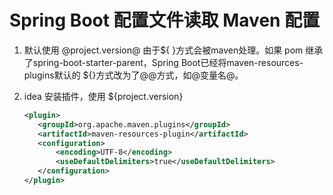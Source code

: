 Spring Boot 配置文件读取 Maven 配置
===

1. 默认使用 @project.version@ 
由于${ }方式会被maven处理。如果 pom 继承了spring-boot-starter-parent，Spring Boot已经将maven-resources-plugins默认的 ${}方式改为了@@方式，如@变量名@。

2. idea 安装插件，使用 ${project.version}
    ```xml
    <plugin>
       <groupId>org.apache.maven.plugins</groupId>
       <artifactId>maven-resources-plugin</artifactId>
       <configuration>
           <encoding>UTF-8</encoding>
           <useDefaultDelimiters>true</useDefaultDelimiters>
       </configuration>
    </plugin>
    ```
